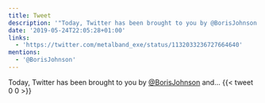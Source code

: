 ```yaml
---
title: Tweet
description: '"Today, Twitter has been brought to you by @BorisJohnson and... "'
date: '2019-05-24T22:05:28+01:00'
links:
  - 'https://twitter.com/metalband_exe/status/1132033236727664640'
mentions:
  - '@BorisJohnson'
---
```

Today, Twitter has been brought to you by [@BorisJohnson](https://twitter.com/@BorisJohnson) and... 
      {{< tweet 0 0 >}}
    
